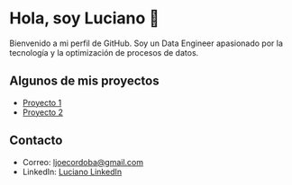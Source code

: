# Hola, soy Luciano 👋

Bienvenido a mi perfil de GitHub. Soy un Data Engineer apasionado por la tecnología y la optimización de procesos de datos.

## Algunos de mis proyectos
- [Proyecto 1](url-del-proyecto)
- [Proyecto 2](url-del-proyecto)

## Contacto
- Correo: ljoecordoba@gmail.com
- LinkedIn: [Luciano LinkedIn](https://www.linkedin.com/in/luciano-c%C3%B3rdoba-b01a05100/)
